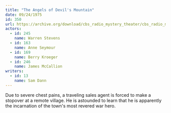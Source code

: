 ```yaml
---
title: "The Angels of Devil's Mountain"
date: 09/24/1975
id: 350
url: https://archive.org/download/cbs_radio_mystery_theater/cbs_radio_mystery_theater-0301-0350.zip/cbs_radio_mystery_theater-0301-0350%2Fcbsrmt_0350_the_angels_of_devils_mountain.mp3
actors:  
  - id: 245
    name: Warren Stevens  
  - id: 163
    name: Anne Seymour  
  - id: 169
    name: Berry Kroeger  
  - id: 246
    name: James McCallion
writers:  
  - id: 13
    name: Sam Dann
---
```

Due to severe chest pains, a traveling sales agent is forced to make a stopover at a remote village. He is astounded to learn that he is apparently the incarnation of the town's most revered war hero.